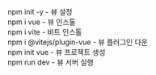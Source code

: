 npm init -y - 뷰 설정
<br>npm i vue - 뷰 인스톨
<br>npm i vite - 비트 인스톨
<br>npm  i @vitejs/plugin-vue - 뷰 플러그인 다운
<br>npm init vue - 뷰 프로젝트 생성
<br>npm run dev - 뷰 서버 실행
